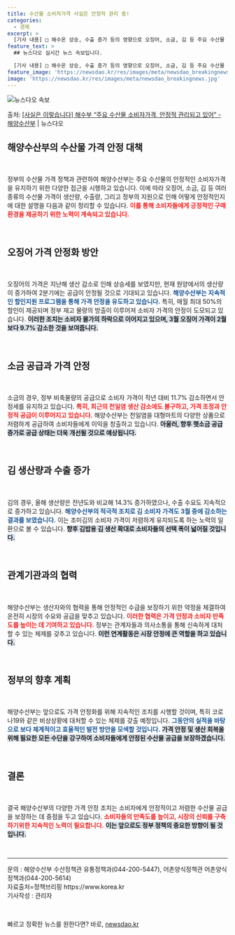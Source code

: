 ```yaml
---
title: 수산물 소비자가격 사실은 안정적 관리 중!
categories:
  - 경제
excerpt: >
  [기사 내용] □ 해수온 상승, 수출 증가 등의 영향으로 오징어, 소금, 김 등 주요 수산물 가격이 상승 […
feature_text: >
  ## 뉴스다오 실시간 뉴스 속보입니다.

  [기사 내용] □ 해수온 상승, 수출 증가 등의 영향으로 오징어, 소금, 김 등 주요 수산물 가격이 상승 […
feature_image: 'https://newsdao.kr/res/images/meta/newsdao_breakingnews.jpg'
image: 'https://newsdao.kr/res/images/meta/newsdao_breakingnews.jpg'
---
```


![뉴스다오 속보](https://newsdao.kr/res/images/meta/newsdao_breakingnews.jpg)

<p>출처: <a href="https://newsdao.kr/3475" rel="dofollow">[사실은 이렇습니다] 해수부 “주요 수산물 소비자가격, 안정적 관리되고 있어” - 해양수산부</a> | 뉴스다오</p>

<h2 data-ke-size="size26">해양수산부의 수산물 가격 안정 대책</h2>

<p data-ke-size="size16">&nbsp;</p>

정부의 수산물 가격 정책과 관련하여 해양수산부는 주요 수산물의 안정적인 소비자가격을 유지하기 위한 다양한 접근을 시행하고 있습니다. 이에 따라 오징어, 소금, 김 등 여러 종류의 수산물 가격이 생산량, 수출량, 그리고 정부의 지원으로 인해 어떻게 안정적인지에 대한 설명을 다음과 같이 정리할 수 있습니다. <b><span style="color: #ee2323;">이를 통해 소비자들에게 긍정적인 구매 환경을 제공하기 위한 노력이 계속되고 있습니다.</span></b>

<p data-ke-size="size16">&nbsp;</p>

<h2 data-ke-size="size26">오징어 가격 안정화 방안</h2>

<p data-ke-size="size16">&nbsp;</p>

오징어의 가격은 지난해 생산 감소로 인해 상승세를 보였지만, 현재 원양에서의 생산량이 증가하여 2분기에는 공급이 안정될 것으로 기대되고 있습니다. <b><span style="color: #1a5490;">해양수산부는 지속적인 할인지원 프로그램을 통해 가격 안정을 유도하고 있습니다.</span></b> 특히, 매월 최대 50%의 할인이 제공되며 정부 재고 물량의 방출이 이루어져 소비자 가격의 안정이 도모되고 있습니다. <b><span style="background-color: #21538527;">이러한 조치는 소비자 물가의 하락으로 이어지고 있으며, 3월 오징어 가격이 2월보다 9.7% 감소한 것을 보여줍니다.</span></b>

<p data-ke-size="size16">&nbsp;</p>

<h2 data-ke-size="size26">소금 공급과 가격 안정</h2>

<p data-ke-size="size16">&nbsp;</p>

소금의 경우, 정부 비축물량의 공급으로 소비자 가격이 작년 대비 11.7% 감소하면서 안정세를 유지하고 있습니다. <b><span style="color: #ee2323;">특히, 최근의 천일염 생산 감소에도 불구하고, 가격 조정과 안정적 공급이 이루어지고 있습니다.</span></b> 해양수산부는 천일염을 대형마트의 다양한 상품으로 저렴하게 공급하여 소비자들에게 이익을 창출하고 있습니다. <b><span style="background-color: #21538527;">아울러, 향후 햇소금 공급 증가로 공급 상태는 더욱 개선될 것으로 예상됩니다.</span></b>

<p data-ke-size="size16">&nbsp;</p>

<h2 data-ke-size="size26">김 생산량과 수출 증가</h2>

<p data-ke-size="size16">&nbsp;</p>

김의 경우, 올해 생산량은 전년도와 비교해 14.3% 증가하였으나, 수출 수요도 지속적으로 증가하고 있습니다. <b><span style="color: #1a5490;">해양수산부의 적극적 조치로 김 소비자 가격도 3월 중에 감소하는 결과를 보였습니다.</span></b> 이는 조미김의 소비자 가격이 저렴하게 유지되도록 하는 노력의 일환으로 볼 수 있습니다. <b><span style="background-color: #21538527;">향후 김밥용 김 생산 확대로 소비자들의 선택 폭이 넓어질 것입니다.</span></b>

<p data-ke-size="size16">&nbsp;</p>

<h2 data-ke-size="size26">관계기관과의 협력</h2>

<p data-ke-size="size16">&nbsp;</p>

해양수산부는 생산자와의 협력을 통해 안정적인 수급을 보장하기 위한 약정을 체결하여 온전히 시장의 수요와 공급을 맞추고 있습니다. <b><span style="color: #ee2323;">이러한 협력은 가격 안정과 소비자 만족도를 높이는 데 기여하고 있습니다.</span></b> 정부는 관계자들과 의사소통을 통해 신속하게 대처할 수 있는 체제를 갖추고 있습니다. <b><span style="background-color: #21538527;">이런 연계활동은 시장 안정에 큰 역할을 하고 있습니다.</span></b>

<p data-ke-size="size16">&nbsp;</p>

<h2 data-ke-size="size26">정부의 향후 계획</h2>

<p data-ke-size="size16">&nbsp;</p>

해양수산부는 앞으로도 가격 안정화를 위해 지속적인 조치를 시행할 것이며, 특히 코로나19와 같은 비상상황에 대처할 수 있는 체제를 갖출 예정입니다. <b><span style="color: #1a5490;">그동안의 실적을 바탕으로 보다 체계적이고 효율적인 발전 방안을 모색할 것입니다.</span></b> <b><span style="background-color: #21538527;">가격 안정 및 생산 회복을 위해 필요한 모든 수단을 강구하여 소비자들에게 안정된 수산물 공급을 보장하겠습니다.</span></b>

<p data-ke-size="size16">&nbsp;</p>

<h2 data-ke-size="size26">결론</h2>

<p data-ke-size="size16">&nbsp;</p>

결국 해양수산부의 다양한 가격 안정 조치는 소비자에게 안정적이고 저렴한 수산물 공급을 보장하는 데 중점을 두고 있습니다. <b><span style="color: #ee2323;">소비자들의 만족도를 높이고, 시장의 신뢰를 구축하기위한 지속적인 노력이 필요합니다.</span></b> <b><span style="background-color: #21538527;">이는 앞으로도 정부 정책의 중요한 방향이 될 것입니다.</span></b>

<p data-ke-size="size16">&nbsp;</p>

<hr>

<p data-ke-size="size16">문의 : 해양수산부 수산정책관 유통정책과(044-200-5447), 어촌양식정책관 어촌양식정책과(044-200-5614)<br>자료출처=정책브리핑 https://www.korea.kr<br>기사작성 : 관리자</p>

<p data-ke-size="size16">&nbsp;</p> 

빠르고 정확한 뉴스를 원한다면? 바로, <a href="https://newsdao.kr" rel="dofollow">newsdao.kr</a>


